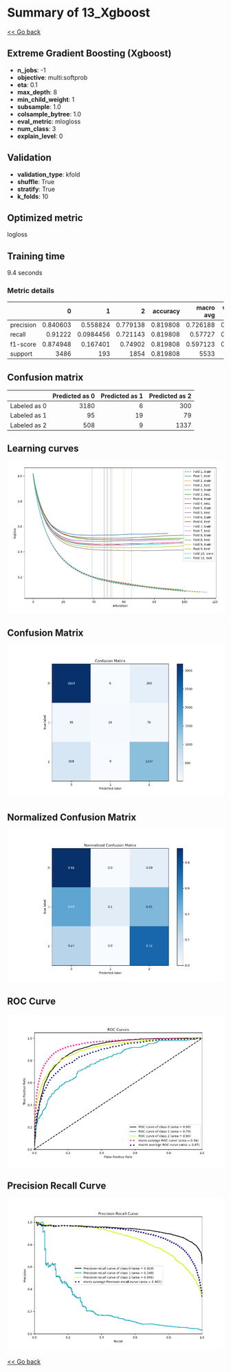 # Summary of 13_Xgboost

[<< Go back](../README.md)


## Extreme Gradient Boosting (Xgboost)
- **n_jobs**: -1
- **objective**: multi:softprob
- **eta**: 0.1
- **max_depth**: 8
- **min_child_weight**: 1
- **subsample**: 1.0
- **colsample_bytree**: 1.0
- **eval_metric**: mlogloss
- **num_class**: 3
- **explain_level**: 0

## Validation
 - **validation_type**: kfold
 - **shuffle**: True
 - **stratify**: True
 - **k_folds**: 10

## Optimized metric
logloss

## Training time

9.4 seconds

### Metric details
|           |           0 |           1 |           2 |   accuracy |   macro avg |   weighted avg |   logloss |
|:----------|------------:|------------:|------------:|-----------:|------------:|---------------:|----------:|
| precision |    0.840603 |   0.558824  |    0.779138 |   0.819808 |    0.726188 |       0.810178 |  0.471247 |
| recall    |    0.91222  |   0.0984456 |    0.721143 |   0.819808 |    0.57727  |       0.819808 |  0.471247 |
| f1-score  |    0.874948 |   0.167401  |    0.74902  |   0.819808 |    0.597123 |       0.808072 |  0.471247 |
| support   | 3486        | 193         | 1854        |   0.819808 | 5533        |    5533        |  0.471247 |


## Confusion matrix
|              |   Predicted as 0 |   Predicted as 1 |   Predicted as 2 |
|:-------------|-----------------:|-----------------:|-----------------:|
| Labeled as 0 |             3180 |                6 |              300 |
| Labeled as 1 |               95 |               19 |               79 |
| Labeled as 2 |              508 |                9 |             1337 |

## Learning curves
![Learning curves](learning_curves.png)
## Confusion Matrix

![Confusion Matrix](confusion_matrix.png)


## Normalized Confusion Matrix

![Normalized Confusion Matrix](confusion_matrix_normalized.png)


## ROC Curve

![ROC Curve](roc_curve.png)


## Precision Recall Curve

![Precision Recall Curve](precision_recall_curve.png)



[<< Go back](../README.md)
